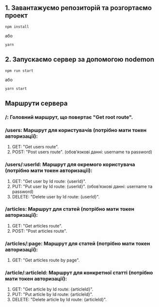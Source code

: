 ## 1. Завантажуємо репозиторій та розгортаємо проект

`npm install`

або

`yarn`

## 2. Запускаємо сервер за допомогою nodemon

`npm run start`

або

`yarn start`

## Маршрути сервера

### /: Головний маршрут, що повертає "Get root route".

### /users: Маршрут для користувачів (потрібно мати токен авторизації):
1. GET: "Get users route".
2. POST: "Post users route". (обовʼязкові данні: username та password)

### /users/:userId: Маршрут для окремого користувача (потрібно мати токен авторизації):
1. GET: "Get user by Id route: {userId}".
2. PUT: "Put user by Id route: {userId}". (обовʼязкові данні: username та password)
3. DELETE: "Delete user by Id route: {userId}".

### /articles: Маршрут для статей (потрібно мати токен авторизації):
1. GET: "Get articles route".
2. POST: "Post articles route".

### /articles/:page: Маршрут для статей (потрібно мати токен авторизації):
1. GET: "Get articles route by page".

### /article/:articleId: Маршрут для конкретної статті (потрібно мати токен авторизації):
1. GET: "Get article by Id route: {articleId}".
2. PUT: "Put article by Id route: {articleId}".
3. DELETE: "Delete article by Id route: {articleId}".